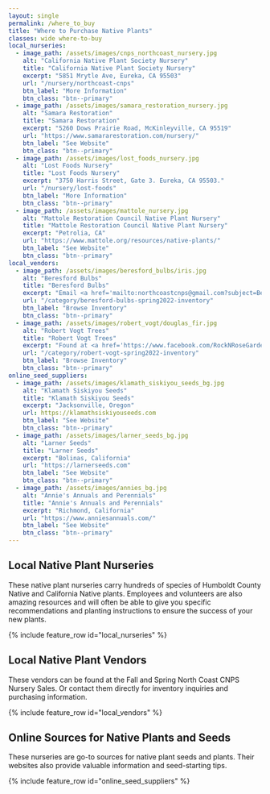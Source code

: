 ```yaml
---
layout: single 
permalink: /where_to_buy
title: "Where to Purchase Native Plants"
classes: wide where-to-buy
local_nurseries:
  - image_path: /assets/images/cnps_northcoast_nursery.jpg
    alt: "California Native Plant Society Nursery"
    title: "California Native Plant Society Nursery"
    excerpt: "5851 Mrytle Ave, Eureka, CA 95503"
    url: "/nursery/northcoast-cnps"
    btn_label: "More Information"
    btn_class: "btn--primary"
  - image_path: /assets/images/samara_restoration_nursery.jpg 
    alt: "Samara Restoration" 
    title: "Samara Restoration"
    excerpt: "5260 Dows Prairie Road, McKinleyville, CA 95519"
    url: "https://www.samararestoration.com/nursery/" 
    btn_label: "See Website"
    btn_class: "btn--primary"
  - image_path: /assets/images/lost_foods_nursery.jpg 
    alt: "Lost Foods Nursery" 
    title: "Lost Foods Nursery"
    excerpt: "3750 Harris Street, Gate 3. Eureka, CA 95503." 
    url: "/nursery/lost-foods" 
    btn_label: "More Information"
    btn_class: "btn--primary"
  - image_path: /assets/images/mattole_nursery.jpg 
    alt: "Mattole Restoration Council Native Plant Nursery" 
    title: "Mattole Restoration Council Native Plant Nursery"
    excerpt: "Petrolia, CA"
    url: "https://www.mattole.org/resources/native-plants/" 
    btn_label: "See Website"
    btn_class: "btn--primary"
local_vendors:
  - image_path: /assets/images/beresford_bulbs/iris.jpg 
    alt: "Beresford Bulbs" 
    title: "Beresford Bulbs"
    excerpt: "Email <a href='mailto:northcoastcnps@gmail.com?subject=Beresford Bulbs Inquiry'>northcoastcnps@gmail.com</a> for more information."
    url: "/category/beresford-bulbs-spring2022-inventory" 
    btn_label: "Browse Inventory"
    btn_class: "btn--primary"
  - image_path: /assets/images/robert_vogt/douglas_fir.jpg 
    alt: "Robert Vogt Trees" 
    title: "Robert Vogt Trees"
    excerpt: "Found at <a href='https://www.facebook.com/RockNRoseGarden/'>Rock n Rose</a> at the Arcata Farmer's Market"
    url: "/category/robert-vogt-spring2022-inventory" 
    btn_label: "Browse Inventory"
    btn_class: "btn--primary"
online_seed_suppliers:
  - image_path: /assets/images/klamath_siskiyou_seeds_bg.jpg 
    alt: "Klamath Siskiyou Seeds" 
    title: "Klamath Siskiyou Seeds"
    excerpt: "Jacksonville, Oregon"
    url: https://klamathsiskiyouseeds.com
    btn_label: "See Website"
    btn_class: "btn--primary"
  - image_path: /assets/images/larner_seeds_bg.jpg 
    alt: "Larner Seeds" 
    title: "Larner Seeds"
    excerpt: "Bolinas, California"
    url: "https://larnerseeds.com" 
    btn_label: "See Website"
    btn_class: "btn--primary"
  - image_path: /assets/images/annies_bg.jpg 
    alt: "Annie's Annuals and Perennials" 
    title: "Annie's Annuals and Perennials"
    excerpt: "Richmond, California"
    url: "https://www.anniesannuals.com/" 
    btn_label: "See Website"
    btn_class: "btn--primary"
---
```

<h2> Local Native Plant Nurseries</h2>
<p>
These native plant nurseries carry hundreds of species of Humboldt County Native and California Native plants. Employees and volunteers are also amazing resources and will often be able to give you specific recommendations and planting instructions to ensure the success of your new plants.
</p>
{% include feature_row id="local_nurseries" %}

<h2><a id="local_vendors">Local Native Plant Vendors</a></h2>

<p>
These vendors can be found at the Fall and Spring North Coast CNPS Nursery Sales. Or contact them directly for inventory inquiries and purchasing information. 
</p>
{% include feature_row id="local_vendors" %}

<h2>Online Sources for Native Plants and Seeds</h2>
<p>
These nurseries are go-to sources for native plant seeds and plants. Their websites also provide valuable information and seed-starting tips.
</p>
{% include feature_row id="online_seed_suppliers" %}

<!--
<h2>Other Sources, Outside of Humboldt County</h2>
<div>
    <div>
        CalFlora Fulton, CA
    </div>
</div>
-->
